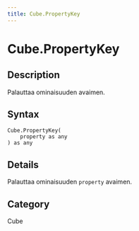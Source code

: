 ```yaml
---
title: Cube.PropertyKey
---
```


# Cube.PropertyKey


## Description

Palauttaa ominaisuuden avaimen.


## Syntax

```powerquery
Cube.PropertyKey(
    property as any
) as any
```


## Details

Palauttaa ominaisuuden <code>property</code> avaimen.



## Category
Cube
